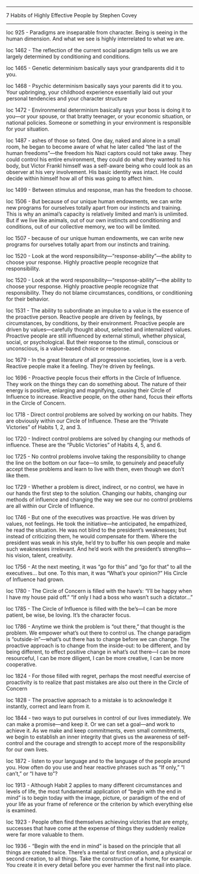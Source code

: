 ______________________________

  7 Habits of Highly Effective People
  by Stephen Covey
______________________________

 loc 925 - Paradigms are inseparable from character. Being is seeing in the human dimension. And what we see is highly interrelated to what we are.

 loc 1462 - The reflection of the current social paradigm tells us we are largely determined by conditioning and conditions.

 loc 1465 - Genetic determinism basically says your grandparents did it to you.

 loc 1468 - Psychic determinism basically says your parents did it to you. Your upbringing, your childhood experience essentially laid out your personal tendencies and your character structure

 loc 1472 - Environmental determinism basically says your boss is doing it to you—or your spouse, or that bratty teenager, or your economic situation, or national policies. Someone or something in your environment is responsible for your situation.

 loc 1487 - ashes of those so fated. One day, naked and alone in a small room, he began to become aware of what he later called “the last of the human freedoms”—the freedom his Nazi captors could not take away. They could control his entire environment, they could do what they wanted to his body, but Victor Frankl himself was a self-aware being who could look as an observer at his very involvement. His basic identity was intact. He could decide within himself how all of this was going to affect him.

 loc 1499 - Between stimulus and response, man has the freedom to choose.

 loc 1506 - But because of our unique human endowments, we can write new programs for ourselves totally apart from our instincts and training. This is why an animal’s capacity is relatively limited and man’s is unlimited. But if we live like animals, out of our own instincts and conditioning and conditions, out of our collective memory, we too will be limited.

 loc 1507 - because of our unique human endowments, we can write new programs for ourselves totally apart from our instincts and training.

 loc 1520 - Look at the word responsibility—“response-ability”—the ability to choose your response. Highly proactive people recognize that responsibility.

 loc 1520 - Look at the word responsibility—“response-ability”—the ability to choose your response. Highly proactive people recognize that responsibility. They do not blame circumstances, conditions, or conditioning for their behavior.

 loc 1531 - The ability to subordinate an impulse to a value is the essence of the proactive person. Reactive people are driven by feelings, by circumstances, by conditions, by their environment. Proactive people are driven by values—carefully thought about, selected and internalized values. Proactive people are still influenced by external stimuli, whether physical, social, or psychological. But their response to the stimuli, conscious or unconscious, is a value-based choice or response.

 loc 1679 - In the great literature of all progressive societies, love is a verb. Reactive people make it a feeling. They’re driven by feelings.

 loc 1696 - Proactive people focus their efforts in the Circle of Influence. They work on the things they can do something about. The nature of their energy is positive, enlarging and magnifying, causing their Circle of Influence to increase. Reactive people, on the other hand, focus their efforts in the Circle of Concern.

 loc 1718 - Direct control problems are solved by working on our habits. They are obviously within our Circle of Influence. These are the “Private Victories” of Habits 1, 2, and 3.

 loc 1720 - Indirect control problems are solved by changing our methods of influence. These are the “Public Victories” of Habits 4, 5, and 6.

 loc 1725 - No control problems involve taking the responsibility to change the line on the bottom on our face—to smile, to genuinely and peacefully accept these problems and learn to live with them, even though we don’t like them.

 loc 1729 - Whether a problem is direct, indirect, or no control, we have in our hands the first step to the solution. Changing our habits, changing our methods of influence and changing the way we see our no control problems are all within our Circle of Influence.

 loc 1746 - But one of the executives was proactive. He was driven by values, not feelings. He took the initiative—he anticipated, he empathized, he read the situation. He was not blind to the president’s weaknesses; but instead of criticizing them, he would compensate for them. Where the president was weak in his style, he’d try to buffer his own people and make such weaknesses irrelevant. And he’d work with the president’s strengths—his vision, talent, creativity.

 loc 1756 - At the next meeting, it was “go for this” and “go for that” to all the executives… but one. To this man, it was “What’s your opinion?” His Circle of Influence had grown.

 loc 1780 - The Circle of Concern is filled with the have’s: “I’ll be happy when I have my house paid off.” “If only I had a boss who wasn’t such a dictator…”

 loc 1785 - The Circle of Influence is filled with the be’s—I can be more patient, be wise, be loving. It’s the character focus.

 loc 1786 - Anytime we think the problem is “out there,” that thought is the problem. We empower what’s out there to control us. The change paradigm is “outside-in”—what’s out there has to change before we can change. The proactive approach is to change from the inside-out: to be different, and by being different, to effect positive change in what’s out there—I can be more resourceful, I can be more diligent, I can be more creative, I can be more cooperative.

 loc 1824 - For those filled with regret, perhaps the most needful exercise of proactivity is to realize that past mistakes are also out there in the Circle of Concern

 loc 1828 - The proactive approach to a mistake is to acknowledge it instantly, correct and learn from it.

 loc 1844 - two ways to put ourselves in control of our lives immediately. We can make a promise—and keep it. Or we can set a goal—and work to achieve it. As we make and keep commitments, even small commitments, we begin to establish an inner integrity that gives us the awareness of self-control and the courage and strength to accept more of the responsibility for our own lives.

 loc 1872 - listen to your language and to the language of the people around you. How often do you use and hear reactive phrases such as “If only,” “I can’t,” or “I have to”?

 loc 1913 - Although Habit 2 applies to many different circumstances and levels of life, the most fundamental application of “begin with the end in mind” is to begin today with the image, picture, or paradigm of the end of your life as your frame of reference or the criterion by which everything else is examined.

 loc 1923 - People often find themselves achieving victories that are empty, successes that have come at the expense of things they suddenly realize were far more valuable to them.

 loc 1936 - “Begin with the end in mind” is based on the principle that all things are created twice. There’s a mental or first creation, and a physical or second creation, to all things. Take the construction of a home, for example. You create it in every detail before you ever hammer the first nail into place.

